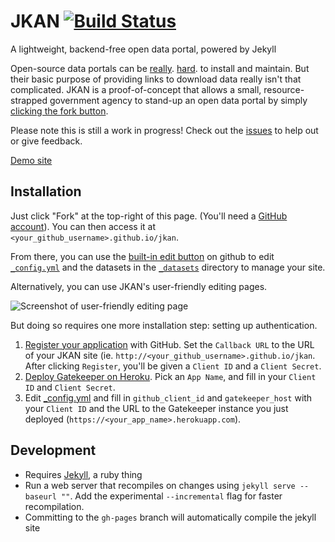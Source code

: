 # JKAN [![Build Status](https://travis-ci.org/timwis/jkan.svg?branch=gh-pages)](https://travis-ci.org/timwis/JKAN)
A lightweight, backend-free open data portal, powered by Jekyll

Open-source data portals can be [really](https://twitter.com/waldojaquith/status/282599673569619969).
[hard](https://twitter.com/chris_whong/status/669207423719235584). to install and maintain. But their
basic purpose of providing links to download data really isn't that complicated. JKAN is a proof-of-concept
that allows a small, resource-strapped government agency to stand-up an open data portal by simply
[clicking the fork button](https://help.github.com/articles/fork-a-repo/).

Please note this is still a work in progress! Check out the [issues](https://github.com/timwis/jkan/issues) to help
out or give feedback.

[Demo site](http://timwis.com/jkan)

## Installation
Just click "Fork" at the top-right of this page. (You'll need a [GitHub account](https://github.com/join?return_to=%2Ftimwis%2Fjkan&source=login)).
You can then access it at `<your_github_username>.github.io/jkan`.

From there, you can use the [built-in edit button](https://help.github.com/articles/editing-files-in-your-repository/) 
on github to edit [`_config.yml`](_config.yml) and the datasets in the [`_datasets`](_datasets) directory to manage
your site.

Alternatively, you can use JKAN's user-friendly editing pages.

![Screenshot of user-friendly editing page](http://i.imgur.com/jT6xMkD.png)

But doing so requires one more installation step: setting up authentication.

1. [Register your application](https://github.com/settings/applications/new) with GitHub. Set the `Callback URL`
to the URL of your JKAN site (ie. `http://<your_github_username>.github.io/jkan`. After clicking `Register`, you'll
be given a `Client ID` and a `Client Secret`.
2. [Deploy Gatekeeper on Heroku](https://dashboard.heroku.com/new?button-url=https%3A%2F%2Fgithub.com%2Fprose%2Fgatekeeper&template=https%3A%2F%2Fgithub.com%2Fprose%2Fgatekeeper).
Pick an `App Name`, and fill in your `Client ID` and `Client Secret`.
3. Edit [_config.yml](_config.yml#L10-L11) and fill in `github_client_id` and `gatekeeper_host` with your `Client ID`
and the URL to the Gatekeeper instance you just deployed (`https://<your_app_name>.herokuapp.com`).

## Development
* Requires [Jekyll](http://jekyllrb.com), a ruby thing
* Run a web server that recompiles on changes using `jekyll serve --baseurl ""`. Add the experimental `--incremental`
flag for faster recompilation.
* Committing to the `gh-pages` branch will automatically compile the jekyll site 

